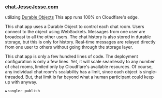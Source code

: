 ### <a href="https://chat.jessejesse.com"> chat.JesseJesse.com</a>
utilizing [Durable Objects](https://blog.cloudflare.com/introducing-workers-durable-objects) This app runs 100% on Cloudflare's edge.

This chat app uses a Durable Object to control each chat room. Users connect to the object using WebSockets. Messages from one user are broadcast to all the other users. The chat history is also stored in durable storage, but this is only for history. Real-time messages are relayed directly from one user to others without going through the storage layer.

This chat app is only a few hundred lines of code. The deployment configuration is only a few lines. Yet, it will scale seamlessly to any number of chat rooms, limited only by Cloudflare's available resources. Of course, any individual chat room's scalability has a limit, since each object is single-threaded. But, that limit is far beyond what a human participant could keep up with anyway.

    wrangler publish


